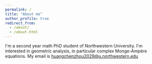 ```yaml
---
permalink: /
title: "About me"
author_profile: true
redirect_from: 
  - /about/
  - /about.html
---
```


I'm a second year math PhD student of Northwestern University. I'm interested in geometric analysis, in particular complex Monge-Ampère equations. My email is huangchenzhou2029@u.northwestern.edu
